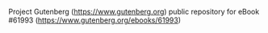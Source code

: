 Project Gutenberg (https://www.gutenberg.org) public repository for eBook #61993 (https://www.gutenberg.org/ebooks/61993)
